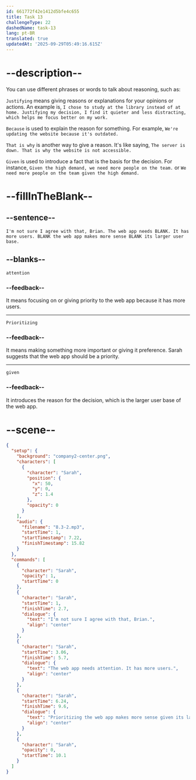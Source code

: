 ```yaml
---
id: 661772f42e1412d5bfe4c655
title: Task 13
challengeType: 22
dashedName: task-13
lang: pt-BR
translated: true
updatedAt: '2025-09-29T05:49:16.615Z'
---
```


<!-- (Audio) Sarah: I'm not sure I agree with that, Brian. The web app needs attention. It has more users. Prioritizing the web app makes more sense given its larger user base. -->

# --description--

You can use different phrases or words to talk about reasoning, such as:

`Justifying` means giving reasons or explanations for your opinions or actions. An example is, `I chose to study at the library instead of at home. Justifying my decision, I find it quieter and less distracting, which helps me focus better on my work.`

`Because` is used to explain the reason for something. For example, `We're updating the website because it's outdated.`

`That is why` is another way to give a reason. It's like saying, `The server is down. That is why the website is not accessible.`

`Given` is used to introduce a fact that is the basis for the decision. For instance, `Given the high demand, we need more people on the team.` or `We need more people on the team given the high demand.`

# --fillInTheBlank--

## --sentence--

`I'm not sure I agree with that, Brian. The web app needs BLANK. It has more users. BLANK the web app makes more sense BLANK its larger user base.`

## --blanks--

`attention`

### --feedback--

It means focusing on or giving priority to the web app because it has more users.

---

`Prioritizing`

### --feedback--

It means making something more important or giving it preference. Sarah suggests that the web app should be a priority.

---

`given`

### --feedback--

It introduces the reason for the decision, which is the larger user base of the web app.

# --scene--

```json
{
  "setup": {
    "background": "company2-center.png",
    "characters": [
      {
        "character": "Sarah",
        "position": {
          "x": 50,
          "y": 0,
          "z": 1.4
        },
        "opacity": 0
      }
    ],
    "audio": {
      "filename": "8.3-2.mp3",
      "startTime": 1,
      "startTimestamp": 7.22,
      "finishTimestamp": 15.82
    }
  },
  "commands": [
    {
      "character": "Sarah",
      "opacity": 1,
      "startTime": 0
    },
    {
      "character": "Sarah",
      "startTime": 1,
      "finishTime": 2.7,
      "dialogue": {
        "text": "I'm not sure I agree with that, Brian.",
        "align": "center"
      }
    },
    {
      "character": "Sarah",
      "startTime": 3.06,
      "finishTime": 5.7,
      "dialogue": {
        "text": "The web app needs attention. It has more users.",
        "align": "center"
      }
    },
    {
      "character": "Sarah",
      "startTime": 6.24,
      "finishTime": 9.6,
      "dialogue": {
        "text": "Prioritizing the web app makes more sense given its larger user base.",
        "align": "center"
      }
    },
    {
      "character": "Sarah",
      "opacity": 0,
      "startTime": 10.1
    }
  ]
}
```
